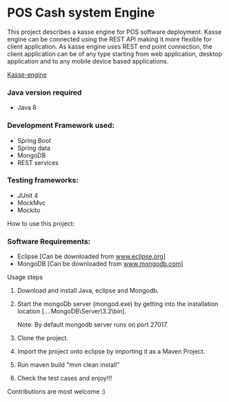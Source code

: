
POS Cash system Engine
====================
This project describes a kasse engine for POS software deployment. Kasse engine can be connected using the REST API making it more flexible for client application.
As kasse engine uses REST end point connection, the client application can be of any type starting from web application, desktop application and to any mobile device based applications.

[Kasse-engine]

### Java version required
- Java 8

### Development Framework used:
- Spring Boot
- Spring data
- MongoDB
- REST services

### Testing frameworks:
- JUnit 4
- MockMvc
- Mockito

How to use this project:
### Software Requirements:
- Eclipse [Can be downloaded from www.eclipse.org]
- MongoDB [Can be downloaded from www.mongodb.com]

Usage steps

1. Download and install Java, eclipse and Mongodb.

2. Start the mongoDb server (mongod.exe) by getting into the installation location [....MongoDB\Server\3.2\bin].

   Note: By default mongodb server runs on port 27017.

3. Clone the project.

4. Import the project onto eclipse by importing it as a Maven Project.

5. Run maven build "mvn clean install"

6. Check the test cases and enjoy!!!

Contributions are most welcome :)

[Kasse-engine]: img/KasseEngine.png
